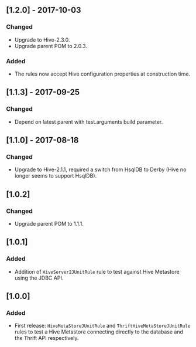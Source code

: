 ## [1.2.0] - 2017-10-03
### Changed
* Upgrade to Hive-2.3.0.
* Upgrade parent POM to 2.0.3.
### Added
* The rules now accept Hive configuration properties at construction time.

## [1.1.3] - 2017-09-25
### Changed
* Depend on latest parent with test.arguments build parameter.

## [1.1.0] - 2017-08-18
### Changed
* Upgrade to Hive-2.1.1, required a switch from HsqlDB to Derby (Hive no longer seems to support HsqlDB).

## [1.0.2]
### Changed
* Upgrade parent POM to 1.1.1.

## [1.0.1]
### Added
* Addition of `HiveServer2JUnitRule` rule to test against Hive Metastore using the JDBC API.

## [1.0.0]
### Added
* First release: `HiveMetaStoreJUnitRule` and `ThriftHiveMetaStoreJUnitRule` rules to test a Hive Metastore connecting directly to the database and the Thrift API respectively.
